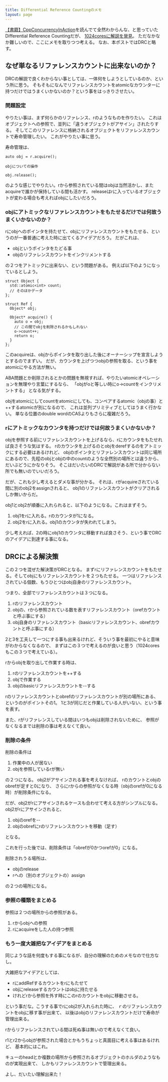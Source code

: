 ```yaml
---
title: Differential Reference Countingのメモ
layout: page
---
```

[【書籍】CppConcurrencyInAction](https://karino2.github.io/RandomThoughts/【書籍】CppConcurrencyInAction)を読んでて全然わからんな、と思っていたDifferential Reference Countingだが、
[1024coresに解説を発見](https://www.1024cores.net/home/lock-free-algorithms/object-life-time-management/differential-reference-counting)。
ただなかなか難しいので、ここにメモを取りつつ考える。
なお、本ポストではDRCと略す。

## なぜ単なるリファレンスカウントに出来ないのか？

DRCの解説で良くわからない事としては、一体何をしようとしているのか、という所に思う。
そもそもになんでリファレンスカウントをatomicなカウンターに持つだけではうまくいかないのか？という事をはっきりさせたい。

### 問題設定

やりたい事は、まず何らかのリファレンス、rのようなものを作りたい。
これはオブジェクトへの参照で、並列に「違うオブジェクトがアサイン」されたりする。
そしてこのリファレンスに格納されるオブジェクトをリファレンスカウントで寿命管理したい。
これがやりたい事に思う。

寿命管理は、

```
auto obj = r.acquire();

objについての操作

obj.release();
```

のような感じでやりたい。rから参照されている間はobjは当然活かし、またacquireで誰かが保持している間も活かす。
releaseはrに入っているオブジェクトが変わる場合も考えればobjにしたいだろう。

### objにアトミックなリファレンスカウントをもたせるだけでは何故うまくいかないのか？

rにobjへのポインタを持たせて、objにリファレンスカウントをもたせる、というのが一番普通に考えた時に出てくるアイデアだろう。
だがこれは、

- objというポインタをたどる事
- objのリファレンスカウントをインクリメントする

の２つをアトミックに出来ない、という問題がある。
例えば以下のようになっているとしよう。

```
struct Object {
  std::atomic<int> count;
  // そのほかデータ
};

struct Ref {
  Object* obj;

  Object* acquire() {
    auto o = obj;
    // この間でobjを削除されるかもしれない
    o->count++;
    return o;
  }
};
```

このacquireは、objからポインタを取り出した後にオーナーシップを宣言しようとするのでまずい。
だが、カウンタを上げつつobjの参照を取る、という事をatomicにやる方法が無い。

ABA問題とか削除されるとかの問題を無視すれば、やりたいatomicオペレーションを無理やり言葉にするなら、
「objがoと等しい時にo->countをインクリメントする」
となる気がする。

objをatomicにしてcountをatomicにしても、コンペアするatomic（objの事）と++するatomicが別になるので、
これは並列プリミティブとしてはうまく行かない。
単なる位置のdouble wordのCASよりもさらに複雑だろう。

### rにアトミックなカウンタを持つだけでは何故うまくいかないか？

objを参照する前にリファレンスカウントを上げるなら、rにカウンタをもたせれば良さそうな気はする。
rのカウンタを上げるのとobjをderefするのをアトミックにする必要はあるけれど、
objのポインタとリファレンスカウントは同じ場所にあるので、先程のobjとobjの中のcountのような全然別の場所とは違うから、だいぶどうにかなりそう。
そこはだいたいのDRCで解説がある所で分からない所でも無いのでいいだろう。

だが、これも少し考えるとダメな事が分かる。
それは、rがacquireされている間に別のobj2をassignされると、
obj1のリファレンスカウントがクリアされるしか無いからだ。

obj1とobj2が順番に入れられると、以下のようになる。これはまずそう。

1. obj1をrに入れる。rのカウンタが1になる。
2. obj2をrに入れる。obj1のカウンタが失われてしまう。

少し考えれば、2の時にobj1のカウンタに移動すれば良さそう、という事でDRCのアイデアに到達する事になる。

## DRCによる解決策

この２つを混ぜた解決策がDRCとなる。
まずrにリファレンスカウントをもたせる。そしてobjにもリファレンスカウントを２つもたせる。
一つはリファレンスされている個数、もうひとつはobj自身のリファレンスカウント。

つまり、全部でリファレンスカウントは３つになる。

1. rのリファレンスカウント
2. objの、rから参照されている数を表すリファレンスカウント（orefカウントと呼ぶ事にする）
3. obj自身のリファレンスカウント（basicリファレンスカウント、obrefカウントと呼ぶ事にする）

2と3を工夫して一つにする事も出来るけれど、そういう事を最初にやると意味がわからなくなるので、
まずはこの３つで考えるのが良いと思う（1024coresもこの３つで考えている）。

rからobjを取り出して作業する時は、

1. rのリファレンスカウントを++する
2. objで作業する
3. objのbasicリファレンスカウントを--する

rのリファレンスカウントとobrefのリファレンスカウントが別の場所にある、
というのがポイントその1。
1と3が同じだと作業している人がいない、という事を表す。

また、rがリファレンスしている間はいつもobjは削除されないために、
参照がなくなるまでは削除の事は考えなくて良い。

### 削除の条件

削除の条件は

1. 作業中の人が居ない
2. objを参照しているrが無い

の２つになる。
obj2がアサインされる事を考えなければ、
rのカウントとobjのobrefが足すと0になり、
さらにrからの参照がなくなる時（objのorefが0になる時）が削除条件になる。

だが、obj2がrにアサインされるケースも合わせて考える方がシンプルになる。
obj2がrにアサインされると、

1. objのorefを--
2. objのobrefにrのリファレンスカウントを移動（足す）

となる。

これを行った後では、削除条件は「obrefが0かつorefが0」になる。

削除されうる場所は、

- objのrelease
- rへの（別のオブジェクトの）assign

の２つの場所になる。

### 参照の種類をまとめる

参照は２つの場所からの参照がある。

1. rからobjへの参照
2. rにacquireをした人の持つ参照

### もう一度大雑把なアイデアをまとめる

同じような話を何度もする事になるが、自分の理解のためのメモなので仕方なし。

大雑把なアイデアとしては、

- rにaddRefするカウントをrにもたせて
- objにreleaseするカウントはobjに持たせる
- けれどrから参照を外す時にこのrのカウントをobjに移動させる。

という事だな。こうする事でrにobj2が入れられた時に、
ｒのリファレンスカウントをobjに移す事が出来て、
以後はobjのリファレンスカウントだけで寿命が管理出来る。

rからリファレンスされている間は死ぬ事は無いので考えなくて良い。

r1とr2からobjが参照された場合とかもうちょっと真面目に考える事はあるけれど、
基本的にはこれ。

キューのheadとか複数の場所から参照されるオブジェクトのホルダのようなものが実現出来て、
しかもリファレンスカウントで管理出来る。

よし、だいたい理解出来た！